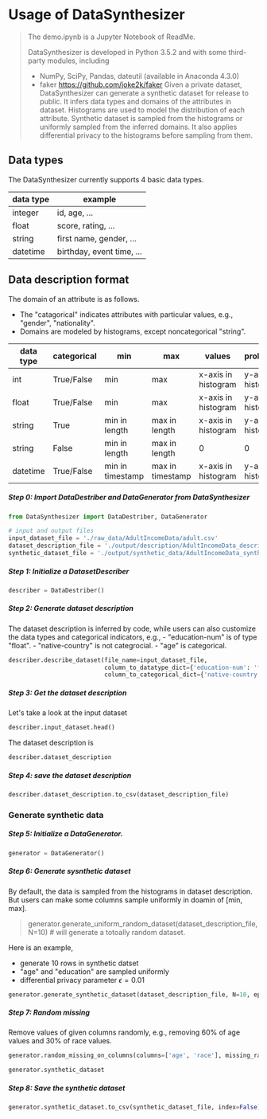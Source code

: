 
# Usage of DataSynthesizer

> The demo.ipynb is a Jupyter Notebook of ReadMe.
>
> DataSynthesizer is developed in Python 3.5.2 and with some third-party modules, including
>
> - NumPy, SciPy, Pandas, dateutil (available in Anaconda 4.3.0)
> - faker https://github.com/joke2k/faker
Given a private dataset, DataSynthesizer can generate a synthetic dataset for release to public. It infers data types and domains of the attributes in dataset. Histograms are used to model the distribution of each attribute. Synthetic dataset is sampled from the histograms or uniformly sampled from the inferred domains. It also applies differential privacy to the histograms before sampling from them.

## Data types
 The DataSynthesizer currently supports 4 basic data types.

| data type | example                   |
| --------- | ------------------------- |
| integer   | id, age, ...              |
| float     | score, rating, ...        |
| string    | first name, gender, ...   |
| datetime  | birthday, event time, ... |

## Data description format

The domain of an attribute is as follows.
- The "catagorical" indicates attributes with particular values, e.g., "gender", "nationality".
- Domains are modeled by histograms, except noncategorical "string".

| data type | categorical | min              | max              | values              | probabilities       | values count       | missing rate |
| --------- | ----------- | ---------------- | ---------------- | ------------------- | ------------------- | ------------------ | ------------ |
| int       | True/False  | min              | max              | x-axis in histogram | y-axis in histogram | #bins in histogram | missing rate |
| float     | True/False  | min              | max              | x-axis in histogram | y-axis in histogram | #bins in histogram | missing rate |
| string    | True        | min in length    | max in length    | x-axis in histogram | y-axis in histogram | #bins in histogram | missing rate |
| string    | False       | min in length    | max in length    | 0                   | 0                   | 0                  | missing rate |
| datetime  | True/False  | min in timestamp | max in timestamp | x-axis in histogram | y-axis in histogram | #bins in histogram | missing rate |

##### Step 0: Import DataDestriber and DataGenerator from DataSynthesizer


```python
from DataSynthesizer import DataDestriber, DataGenerator
```


```python
# input and output files
input_dataset_file = './raw_data/AdultIncomeData/adult.csv'
dataset_description_file = './output/description/AdultIncomeData_description.csv'
synthetic_dataset_file = './output/synthetic_data/AdultIncomeData_synthetic.csv'
```

##### Step 1: Initialize a DatasetDescriber


```python
describer = DataDestriber()
```

##### Step 2: Generate dataset description

The dataset description is inferred by code, while users can also customize the data types and categorical indicators, e.g.,
    - "education-num" is of type "float".
    - "native-country" is not categrocial.
    - "age" is categorical.


```python
describer.describe_dataset(file_name=input_dataset_file,
                           column_to_datatype_dict={'education-num': 'float'},
                           column_to_categorical_dict={'native-country':False,'age':True})
```

##### Step 3: Get the dataset description

Let's take a look at the input dataset


```python
describer.input_dataset.head()
```

The dataset description is


```python
describer.dataset_description
```

##### Step 4: save the dataset description


```python
describer.dataset_description.to_csv(dataset_description_file)
```

### Generate synthetic data

##### Step 5: Initialize a DataGenerator.


```python
generator = DataGenerator()
```

##### Step 6: Generate sysnthetic dataset

By default, the data is sampled from the histograms in dataset description. But users can make some columns sample uniformly in doamin of [min, max].

> generator.generate_uniform_random_dataset(dataset_description_file, N=10) # will generate a totoally random dataset.

Here is an example,
- generate 10 rows in synthetic datset
- "age" and "education" are sampled uniformly
- differential privacy parameter $\epsilon=0.01$


```python
generator.generate_synthetic_dataset(dataset_description_file, N=10, epsilon=0.01, uniform_columns={'age', 'education'})
```

##### Step 7: Random missing

Remove values of given columns randomly, e.g., removing 60% of age values and 30% of race values.


```python
generator.random_missing_on_columns(columns=['age', 'race'], missing_rates=[0.6, 0.3])
```


```python
generator.synthetic_dataset
```

##### Step 8: Save the synthetic dataset


```python
generator.synthetic_dataset.to_csv(synthetic_dataset_file, index=False)
```
